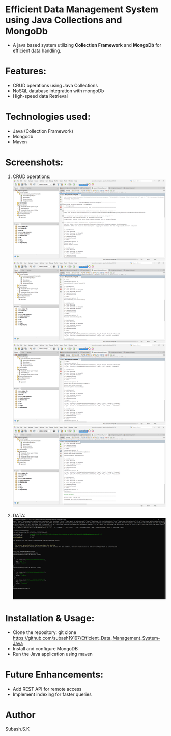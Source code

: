 # Efficient Data Management System using Java Collections and MongoDb
   * A java based system utilizing **Collection Framework** and **MongoDb** for efficient data handling.

# Features:
   - CRUD operations using Java Collections
   - NoSQL database integration with mongoDb
   - High-speed data Retrieval

# Technologies used:
   - Java (Collection Framework)
   - Mongodb
   - Maven

# Screenshots:
   1. CRUD operations: 
                       ![Screenshot](images/Screenshot_20241228_132600.png)
                       ![Screenshot](images/Screenshot_20241228_132620.png)
                       ![Screenshot](images/Screenshot_20241228_132642.png)
                       ![Screenshot](images/Screenshot_20241228_132652.png)

   2. DATA:
            ![Screenshot](images/Screenshot_20241228_132718.png)

# Installation & Usage:
   * Clone the repository: 
     git clone 
     https://github.com/subash19197/Efficient_Data_Management_System-Java
   * Install and configure MongoDB
   * Run the Java application using maven

# Future Enhancements:
   - Add REST API for remote access
   - Implement indexing for faster queries

# Author
   Subash.S.K

